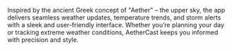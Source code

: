 Inspired by the ancient Greek concept of "Aether" – the upper sky, the app delivers seamless weather updates, temperature trends, and storm alerts with a sleek and user-friendly interface. Whether you’re planning your day or tracking extreme weather conditions, AetherCast keeps you informed with precision and style.
